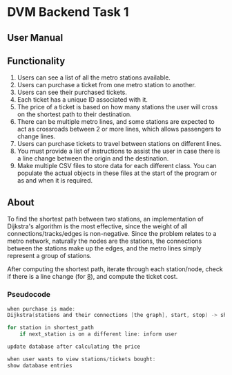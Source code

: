 # DVM Backend Task 1

## User Manual

## Functionality

1. Users can see a list of all the metro stations available.
2. Users can purchase a ticket from one metro station to another.
3. Users can see their purchased tickets.
4. Each ticket has a unique ID associated with it.
5. The price of a ticket is based on how many stations the user will cross on the shortest path to their destination.
6. There can be multiple metro lines, and some stations are expected to act as crossroads between 2 or more lines, which allows passengers to change lines.
7. Users can purchase tickets to travel between stations on different lines.
8. You must provide a list of instructions to assist the user in case there is a line change between the origin and the destination.
9. Make multiple CSV files to store data for each different class. You can populate the actual objects in these files at the start of the program or as and when it is required.

## About

To find the shortest path between two stations, an implementation of Dijkstra's algorithm is the most effective, since the weight of all connections/tracks/edges is non-negative. Since the problem relates to a metro network, naturally the nodes are the stations, the connections between the stations make up the edges, and the metro lines simply represent a group of stations.

After computing the shortest path, iterate through each station/node, check if there is a line change (for [8](#functionality)), and compute the ticket cost.

### Pseudocode

```c
when purchase is made:
Dijkstra(stations and their connections [the graph], start, stop) -> shortest_path

for station in shortest_path
    if next_station is on a different line: inform user

update database after calculating the price

when user wants to view stations/tickets bought:
show database entries
```
